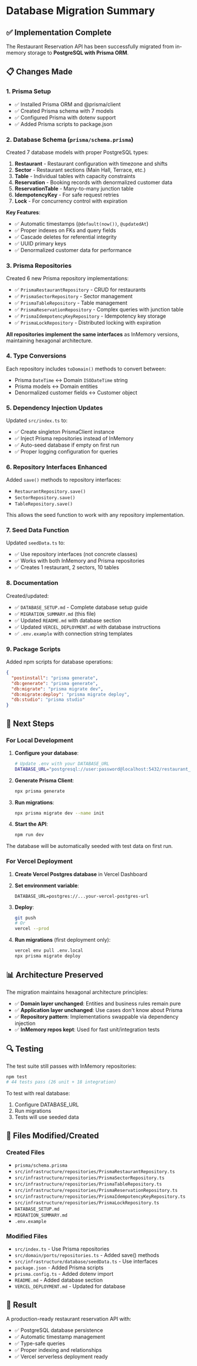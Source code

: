 # Database Migration Summary

## ✅ Implementation Complete

The Restaurant Reservation API has been successfully migrated from in-memory storage to **PostgreSQL with Prisma ORM**.

## 📋 Changes Made

### 1. Prisma Setup

- ✅ Installed Prisma ORM and @prisma/client
- ✅ Created Prisma schema with 7 models
- ✅ Configured Prisma with dotenv support
- ✅ Added Prisma scripts to package.json

### 2. Database Schema (`prisma/schema.prisma`)

Created 7 database models with proper PostgreSQL types:

1. **Restaurant** - Restaurant configuration with timezone and shifts
2. **Sector** - Restaurant sections (Main Hall, Terrace, etc.)
3. **Table** - Individual tables with capacity constraints
4. **Reservation** - Booking records with denormalized customer data
5. **ReservationTable** - Many-to-many junction table
6. **IdempotencyKey** - For safe request retries
7. **Lock** - For concurrency control with expiration

**Key Features**:

- ✅ Automatic timestamps (`@default(now())`, `@updatedAt`)
- ✅ Proper indexes on FKs and query fields
- ✅ Cascade deletes for referential integrity
- ✅ UUID primary keys
- ✅ Denormalized customer data for performance

### 3. Prisma Repositories

Created 6 new Prisma repository implementations:

- ✅ `PrismaRestaurantRepository` - CRUD for restaurants
- ✅ `PrismaSectorRepository` - Sector management
- ✅ `PrismaTableRepository` - Table management
- ✅ `PrismaReservationRepository` - Complex queries with junction table
- ✅ `PrismaIdempotencyKeyRepository` - Idempotency key storage
- ✅ `PrismaLockRepository` - Distributed locking with expiration

**All repositories implement the same interfaces** as InMemory versions, maintaining hexagonal architecture.

### 4. Type Conversions

Each repository includes `toDomain()` methods to convert between:

- Prisma `DateTime` ↔ Domain `ISODateTime` string
- Prisma models ↔ Domain entities
- Denormalized customer fields ↔ Customer object

### 5. Dependency Injection Updates

Updated `src/index.ts` to:

- ✅ Create singleton PrismaClient instance
- ✅ Inject Prisma repositories instead of InMemory
- ✅ Auto-seed database if empty on first run
- ✅ Proper logging configuration for queries

### 6. Repository Interfaces Enhanced

Added `save()` methods to repository interfaces:

- `RestaurantRepository.save()`
- `SectorRepository.save()`
- `TableRepository.save()`

This allows the seed function to work with any repository implementation.

### 7. Seed Data Function

Updated `seedData.ts` to:

- ✅ Use repository interfaces (not concrete classes)
- ✅ Works with both InMemory and Prisma repositories
- ✅ Creates 1 restaurant, 2 sectors, 10 tables

### 8. Documentation

Created/updated:

- ✅ `DATABASE_SETUP.md` - Complete database setup guide
- ✅ `MIGRATION_SUMMARY.md` (this file)
- ✅ Updated `README.md` with database section
- ✅ Updated `VERCEL_DEPLOYMENT.md` with database instructions
- ✅ `.env.example` with connection string templates

### 9. Package Scripts

Added npm scripts for database operations:

```json
{
  "postinstall": "prisma generate",
  "db:generate": "prisma generate",
  "db:migrate": "prisma migrate dev",
  "db:migrate:deploy": "prisma migrate deploy",
  "db:studio": "prisma studio"
}
```

## 🚀 Next Steps

### For Local Development

1. **Configure your database**:

   ```bash
   # Update .env with your DATABASE_URL
   DATABASE_URL="postgresql://user:password@localhost:5432/restaurant_reservations"
   ```

2. **Generate Prisma Client**:

   ```bash
   npx prisma generate
   ```

3. **Run migrations**:

   ```bash
   npx prisma migrate dev --name init
   ```

4. **Start the API**:
   ```bash
   npm run dev
   ```

The database will be automatically seeded with test data on first run.

### For Vercel Deployment

1. **Create Vercel Postgres database** in Vercel Dashboard

2. **Set environment variable**:

   ```
   DATABASE_URL=postgres://...your-vercel-postgres-url
   ```

3. **Deploy**:

   ```bash
   git push
   # Or
   vercel --prod
   ```

4. **Run migrations** (first deployment only):
   ```bash
   vercel env pull .env.local
   npx prisma migrate deploy
   ```

## 📊 Architecture Preserved

The migration maintains hexagonal architecture principles:

- ✅ **Domain layer unchanged**: Entities and business rules remain pure
- ✅ **Application layer unchanged**: Use cases don't know about Prisma
- ✅ **Repository pattern**: Implementations swappable via dependency injection
- ✅ **InMemory repos kept**: Used for fast unit/integration tests

## 🔍 Testing

The test suite still passes with InMemory repositories:

```bash
npm test
# 44 tests pass (26 unit + 18 integration)
```

To test with real database:

1. Configure DATABASE_URL
2. Run migrations
3. Tests will use seeded data

## 📝 Files Modified/Created

### Created Files

- `prisma/schema.prisma`
- `src/infrastructure/repositories/PrismaRestaurantRepository.ts`
- `src/infrastructure/repositories/PrismaSectorRepository.ts`
- `src/infrastructure/repositories/PrismaTableRepository.ts`
- `src/infrastructure/repositories/PrismaReservationRepository.ts`
- `src/infrastructure/repositories/PrismaIdempotencyKeyRepository.ts`
- `src/infrastructure/repositories/PrismaLockRepository.ts`
- `DATABASE_SETUP.md`
- `MIGRATION_SUMMARY.md`
- `.env.example`

### Modified Files

- `src/index.ts` - Use Prisma repositories
- `src/domain/ports/repositories.ts` - Added save() methods
- `src/infrastructure/database/seedData.ts` - Use interfaces
- `package.json` - Added Prisma scripts
- `prisma.config.ts` - Added dotenv import
- `README.md` - Added database section
- `VERCEL_DEPLOYMENT.md` - Updated for database

## 🎉 Result

A production-ready restaurant reservation API with:

- ✅ PostgreSQL database persistence
- ✅ Automatic timestamp management
- ✅ Type-safe queries
- ✅ Proper indexing and relationships
- ✅ Vercel serverless deployment ready
